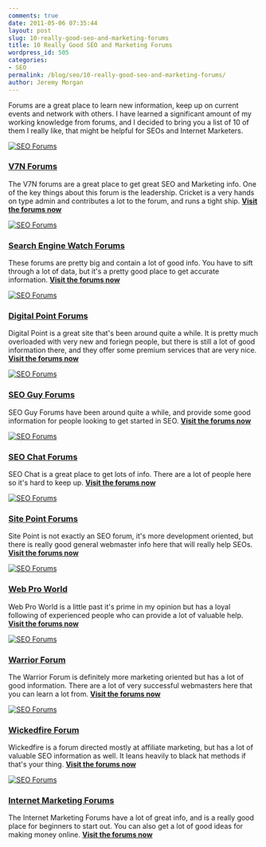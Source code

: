 ```yaml
---
comments: true
date: 2011-05-06 07:35:44
layout: post
slug: 10-really-good-seo-and-marketing-forums
title: 10 Really Good SEO and Marketing Forums
wordpress_id: 505
categories:
- SEO
permalink: /blog/seo/10-really-good-seo-and-marketing-forums/
author: Jeremy Morgan
---
```



Forums are a great place to learn new information, keep up on current events and network with others. I have learned a significant amount of my working knowledge from forums, and I decided to bring you a list of 10 of them I really like, that might be helpful for SEOs and Internet Marketers.

[![SEO Forums](http://s3-us-west-1.amazonaws.com/jeremymorgan/wp-content/uploads/2011/05/seo-forums-v7n.jpg)](http://www.v7n.com/forums/)
### [V7N Forums](http://www.v7n.com/forums/)
The V7N forums are a great place to get great SEO and Marketing info. One of the key things about this forum is the leadership. Cricket is a very hands on type admin and contributes a lot to the forum, and runs a tight ship.
[**Visit the forums now**](http://www.v7n.com/forums/)

[![SEO Forums](http://s3-us-west-1.amazonaws.com/jeremymorgan/wp-content/uploads/2011/05/seo-forums-searchenginewatch.jpg)](http://forums.searchenginewatch.com/)
### [Search Engine Watch Forums](http://forums.searchenginewatch.com/)
These forums are pretty big and contain a lot of good info. You have to sift through a lot of data, but it's a pretty good place to get accurate information.
[**Visit the forums now**](http://forums.searchenginewatch.com/)

[![SEO Forums](http://s3-us-west-1.amazonaws.com/jeremymorgan/wp-content/uploads/2011/05/seo-forums-digitalpoint.jpg)](http://forums.digitalpoint.com/)
### [Digital Point Forums](http://forums.digitalpoint.com/)
Digital Point is a great site that's been around quite a while. It is pretty much overloaded with very new and foriegn people, but there is still a lot of good information there, and they offer some premium services that are very nice.
[**Visit the forums now**](http://forums.digitalpoint.com/)

[![SEO Forums](http://s3-us-west-1.amazonaws.com/jeremymorgan/wp-content/uploads/2011/05/seo-forums-seoguy.jpg)](http://www.seo-guy.com/forum/)
### [SEO Guy Forums](http://www.seo-guy.com/forum/)
SEO Guy Forums have been around quite a while, and provide some good information for people looking to get started in SEO.
[**Visit the forums now**](http://www.seo-guy.com/forum/)

[![SEO Forums](http://s3-us-west-1.amazonaws.com/jeremymorgan/wp-content/uploads/2011/05/seo-forums-seochat.jpg)](http://forums.seochat.com/)
### [SEO Chat Forums](http://forums.seochat.com/)
SEO Chat is a great place to get lots of info. There are a lot of people here so it's hard to keep up.
[**Visit the forums now**](http://forums.seochat.com/)

[![SEO Forums](http://s3-us-west-1.amazonaws.com/jeremymorgan/wp-content/uploads/2011/05/seo-forums-sitepoint.jpg)](http://www.sitepoint.com/forums/)
### [Site Point Forums](http://www.sitepoint.com/forums/)
Site Point is not exactly an SEO forum, it's more development oriented, but there is really good general webmaster info here that will really help SEOs.
[**Visit the forums now**](http://www.sitepoint.com/forums/)

[![SEO Forums](http://s3-us-west-1.amazonaws.com/jeremymorgan/wp-content/uploads/2011/05/seo-forums-webproworld.jpg)](http://www.webproworld.com/webmaster-forum/forum.php)
### [Web Pro World](http://www.webproworld.com/webmaster-forum/forum.php)
Web Pro World is a little past it's prime in my opinion but has a loyal following of experienced people who can provide a lot of valuable help.
[**Visit the forums now**](http://www.webproworld.com/webmaster-forum/forum.php)

[![SEO Forums](http://s3-us-west-1.amazonaws.com/jeremymorgan/wp-content/uploads/2011/05/seo-forums-warrior.jpg)](http://www.warriorforum.com/)
### [Warrior Forum](http://www.warriorforum.com/)
The Warrior Forum is definitely more marketing oriented but has a lot of good information. There are a lot of very successful webmasters here that you can learn a lot from.
[**Visit the forums now**](http://www.warriorforum.com/)

[![SEO Forums](http://s3-us-west-1.amazonaws.com/jeremymorgan/wp-content/uploads/2011/05/seo-forums-wickedfire.jpg)](http://www.wickedfire.com/)
### [Wickedfire Forum](http://www.wickedfire.com/)
Wickedfire is a forum directed mostly at affiliate marketing, but has a lot of valuable SEO information as well. It leans heavily to black hat methods if that's your thing.
[**Visit the forums now**](http://www.wickedfire.com/)

[![SEO Forums](http://s3-us-west-1.amazonaws.com/jeremymorgan/wp-content/uploads/2011/05/seo-forums-internetmarketing.jpg)](http://www.internetmarketingforums.net/)
### [Internet Marketing Forums](http://www.internetmarketingforums.net/)
The Internet Marketing Forums have a lot of great info, and is a really good place for beginners to start out. You can also get a lot of good ideas for making money online.
[**Visit the forums now**](http://www.internetmarketingforums.net/)
